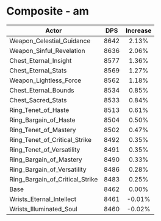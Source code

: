 # Composite - am
| Actor | DPS | Increase |
|---|:---:|:---:|
|Weapon_Celestial_Guidance|8642|2.13%|
|Weapon_Sinful_Revelation|8636|2.06%|
|Chest_Eternal_Insight|8577|1.36%|
|Chest_Eternal_Stats|8569|1.27%|
|Weapon_Lightless_Force|8562|1.18%|
|Chest_Eternal_Bounds|8534|0.85%|
|Chest_Sacred_Stats|8533|0.84%|
|Ring_Tenet_of_Haste|8513|0.61%|
|Ring_Bargain_of_Haste|8504|0.50%|
|Ring_Tenet_of_Mastery|8502|0.47%|
|Ring_Tenet_of_Critical_Strike|8492|0.35%|
|Ring_Tenet_of_Versatility|8491|0.35%|
|Ring_Bargain_of_Mastery|8490|0.33%|
|Ring_Bargain_of_Versatility|8486|0.28%|
|Ring_Bargain_of_Critical_Strike|8483|0.25%|
|Base|8462|0.00%|
|Wrists_Eternal_Intellect|8461|-0.01%|
|Wrists_Illuminated_Soul|8460|-0.02%|
